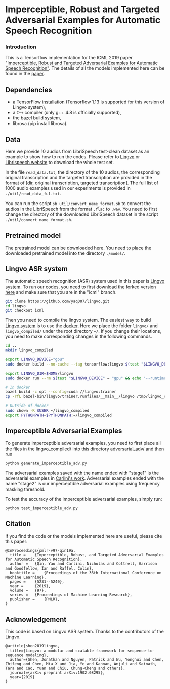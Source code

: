 # Imperceptible, Robust and Targeted Adversarial Examples for Automatic Speech Recognition

### Introduction
This is a Tensorflow implementation for the ICML 2019 paper ["Imperceptible, Robust and Targeted Adversarial Examples for Automatic Speech Recognition"](http://proceedings.mlr.press/v97/qin19a.html). The details of all the models implemented here can be found in the [paper](http://proceedings.mlr.press/v97/qin19a.html).

## Dependencies

*   a TensorFlow [installation](https://www.tensorflow.org/install/) (Tensorflow 1.13 is supported for this version of Lingvo system),
*   a `C++` compiler (only g++ 4.8 is officially supported),
*   the bazel build system,
*   librosa (pip install librosa).

## Data 
Here we provide 10 audios from LibriSpeech test-clean dataset as an example to show how to run the codes. Please refer to [Lingvo](https://github.com/tensorflow/lingvo/tree/master/lingvo/tasks/asr/tools) or [Librispeech website](http://www.openslr.org/resources/12/) to download the whole test set.

In the file ```read_data.txt```, the directory of the 10 audios, the corresponding original transcription and the targeted transcription are provided in the format of [dir, original transcription, targeted transcription]. The full list of 1000 audio examples used in our experiments is provided in ```./util/read_data_ful.txt```.

You can run the script ```sh util/convert_name_format.sh``` to convert the audios in the LibriSpeech from the format ```.flac```  to ```.wav```. You need to first change the directory of the downloaded LibriSpeech dataset in the script ```./util/convert_name_format.sh```.

## Pretrained model
The pretrained model can be downloaded here. You need to place the downloaded pretrained model into the directory ```./model/```.

## Lingvo ASR system

The automatic speech recognition (ASR) system used in this paper is [Lingvo system](https://github.com/tensorflow/lingvo). To run our codes, you need to first download the forked version [here](https://github.com/yaq007/lingvo) and make sure that you are in the "icml" branch.

```bash
git clone https://github.com/yaq007/lingvo.git
cd lingvo
git checkout icml
```
Then you need to compile the lingvo system. The easiest way to build [Lingvo system](https://github.com/tensorflow/lingvo) is to use the [docker](https://docs.docker.com/install/linux/docker-ce/ubuntu/). Here we place the folder ```lingvo/``` and ```lingvo_compiled/``` under the root directory ```~/```. If you change their locations, you need to make corresponding changes in the following commands.


```bash
cd ..
mkdir lingvo_compiled

export LINGVO_DEVICE="gpu"
sudo docker build --no-cache --tag tensorflow:lingvo $(test "$LINGVO_DEVICE" = "gpu" && echo "--build-arg base_image=nvidia/cuda:10.0-cudnn7-runtime-ubuntu16.04") - < lingvo/docker/dev.dockerfile

export LINGVO_DIR=$HOME/lingvo
sudo docker run --rm $(test "$LINGVO_DEVICE" = "gpu" && echo "--runtime=nvidia") -it -v ${LINGVO_DIR}:/tmp/lingvo -v ~/lingvo_compiled:/tmp/lingvo_compiled -v ${HOME}/.gitconfig:/home/${USER}/.gitconfig:ro -p 6006:6006 -p 8888:8888 --name lingvo tensorflow:lingvo bash

# In docker
bazel build -c opt --config=cuda //lingvo:trainer
cp -rfL bazel-bin/lingvo/trainer.runfiles/__main__/lingvo /tmp/lingvo_compiled

# Outside of docker
sudo chown -R $USER ~/lingvo_compiled
export PYTHONPATH=$PYTHONPATH:~/lingvo_compiled
```

## Imperceptible Adversarial Examples
To generate imperceptible adversarial examples, you need to first place all the files in the lingvo_compiled/ into this directory adversarial_adv/ and then run

```bash
python generate_imperceptible_adv.py
```

The adversarial examples saved with the name ended with "stage1" is the adversarial examples in [Carlini's work](https://arxiv.org/abs/1801.01944). Adversarial examples ended with the name "stage2" is our imperceptible adversarial examples using frequency masking threshold.

To test the accuracy of the imperceptible adversarial examples, simply run:

```bash
python test_imperceptible_adv.py
```

## Citation
If you find the code or the models implemented here are useful, please cite this paper:

```
@InProceedings{pmlr-v97-qin19a,
  title = 	 {Imperceptible, Robust, and Targeted Adversarial Examples for Automatic Speech Recognition},
  author = 	 {Qin, Yao and Carlini, Nicholas and Cottrell, Garrison and Goodfellow, Ian and Raffel, Colin},
  booktitle = 	 {Proceedings of the 36th International Conference on Machine Learning},
  pages = 	 {5231--5240},
  year = 	 {2019},
  volume = 	 {97},
  series = 	 {Proceedings of Machine Learning Research},
  publisher = 	 {PMLR},
}
```

## Acknowledgement
This code is based on Lingvo ASR system. Thanks to the contributors of the Lingvo.

```
@article{shen2019lingvo,
  title={Lingvo: a modular and scalable framework for sequence-to-sequence modeling},
  author={Shen, Jonathan and Nguyen, Patrick and Wu, Yonghui and Chen, Zhifeng and Chen, Mia X and Jia, Ye and Kannan, Anjuli and Sainath, Tara and Cao, Yuan and Chiu, Chung-Cheng and others},
  journal={arXiv preprint arXiv:1902.08295},
  year={2019}
}
```
